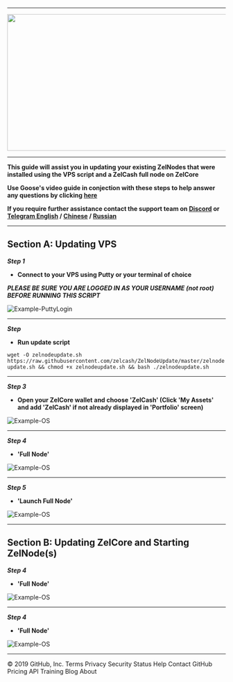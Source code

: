 ***

<p align="center">
  <img width="860" height="315" src="https://imgur.com/tQQkMPn.png/860/315">
</p>

***

**This guide will assist you in updating your existing ZelNodes that were installed using the VPS script and a ZelCash full node on ZelCore**

**Use Goose's video guide in conjection with these steps to help answer any questions by clicking [here](https://www.youtube.com/watch?v=NNWgBzEl_TI)**

**If you require further assistance contact the support team on [Discord](https://discord.gg/szN9yZ) or [Telegram English](http://t.me/zelcash) / [Chinese](http://t.me/zelcashcn) / [Russian](http://t.me/zelcashru)**
***

## Section A: Updating VPS
***Step 1***
* **Connect to your VPS using Putty or your terminal of choice**

***PLEASE BE SURE YOU ARE LOGGED IN AS YOUR USERNAME (not root) BEFORE RUNNING THIS SCRIPT***

![Example-PuttyLogin](https://imgur.com/gMkd6fs.png)

***

***Step***
* **Run update script**

`wget -O zelnodeupdate.sh https://raw.githubusercontent.com/zelcash/ZelNodeUpdate/master/zelnodeupdate.sh && chmod +x zelnodeupdate.sh && bash ./zelnodeupdate.sh`


***

***Step 3***
* **Open your ZelCore wallet and choose 'ZelCash' (Click 'My Assets' and add 'ZelCash' if not already displayed in 'Portfolio' screen)**

![Example-OS](https://imgur.com/9WrruJR.png)

***

***Step 4***
* **'Full Node'**

![Example-OS](https://imgur.com/CXLLEth.png)

***

***Step 5***
* **'Launch Full Node'**

![Example-OS](https://imgur.com/EvEj6H2.png)

***

## Section B: Updating ZelCore and Starting ZelNode(s)
***Step 4***
* **'Full Node'**

![Example-OS](https://imgur.com/CXLLEth.png)

***

***Step 4***
* **'Full Node'**

![Example-OS](https://imgur.com/CXLLEth.png)

***
© 2019 GitHub, Inc.
Terms
Privacy
Security
Status
Help
Contact GitHub
Pricing
API
Training
Blog
About
